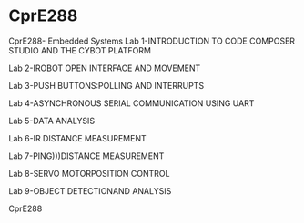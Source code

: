 # CprE288
CprE288- Embedded Systems
Lab 1-INTRODUCTION TO CODE COMPOSER STUDIO AND THE CYBOT PLATFORM

Lab 2-IROBOT OPEN INTERFACE AND MOVEMENT

Lab 3-PUSH BUTTONS:POLLING AND INTERRUPTS

Lab 4-ASYNCHRONOUS SERIAL COMMUNICATION USING UART

Lab 5-DATA ANALYSIS

Lab 6-IR DISTANCE MEASUREMENT

Lab 7-PING)))DISTANCE MEASUREMENT

Lab 8-SERVO MOTORPOSITION CONTROL

Lab 9-OBJECT DETECTIONAND ANALYSIS

CprE288
